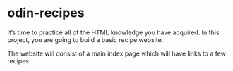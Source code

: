# odin-recipes

It’s time to practice all of the HTML knowledge you have acquired. In this project, you are going to build a basic recipe website.

The website will consist of a main index page which will have links to a few recipes.